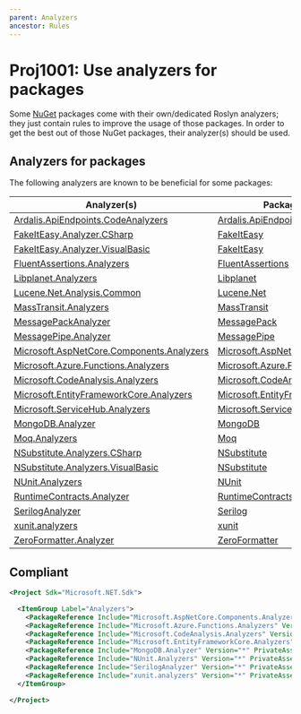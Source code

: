```yaml
---
parent: Analyzers
ancestor: Rules
---
```


# Proj1001: Use analyzers for packages
Some [NuGet](https://www.nuget.org/) packages come with their own/dedicated
Roslyn analyzers; they just contain rules to improve the usage of those packages.
In order to get the best out of those NuGet packages, their analyzer(s) should
be used.

## Analyzers for packages
The following analyzers are known to be beneficial for some packages:

| Analyzer(s)                                                                                                           | Packages                                                                                          | Languages |
|-----------------------------------------------------------------------------------------------------------------------|---------------------------------------------------------------------------------------------------|:---------:|
| [Ardalis.ApiEndpoints.CodeAnalyzers](https://www.nuget.org/packages/Ardalis.ApiEndpoints.CodeAnalyzers)               | [Ardalis.ApiEndpoints.](https://www.nuget.org/packages?q=Ardalis.ApiEndpoints)                    | Any       |
| [FakeItEasy.Analyzer.CSharp](https://www.nuget.org/packages/FakeItEasy.Analyzer.CSharp)                               | [FakeItEasy](https://www.nuget.org/packages?q=FakeItEasy)                                         | C#        |
| [FakeItEasy.Analyzer.VisualBasic](https://www.nuget.org/packages/FakeItEasy.Analyzer.VisualBasic)                     | [FakeItEasy](https://www.nuget.org/packages?q=FakeItEasy)                                         | VB.NET    |
| [FluentAssertions.Analyzers](https://www.nuget.org/packages/FluentAssertions.Analyzers)                               | [FluentAssertions](https://www.nuget.org/packages?q=FluentAssertions)                             | Any       |
| [Libplanet.Analyzers](https://www.nuget.org/packages/Libplanet.Analyzers)                                             | [Libplanet](https://www.nuget.org/packages?q=Libplanet)                                           | Any       |
| [Lucene.Net.Analysis.Common](https://www.nuget.org/packages/Lucene.Net.Analysis.Common)                               | [Lucene.Net](https://www.nuget.org/packages?q=Lucene.Net)                                         | Any       |
| [MassTransit.Analyzers](https://www.nuget.org/packages/MassTransit.Analyzers)                                         | [MassTransit](https://www.nuget.org/packages?q=MassTransit)                                       | Any       |
| [MessagePackAnalyzer](https://www.nuget.org/packages/MessagePackAnalyzer)                                             | [MessagePack](https://www.nuget.org/packages?q=MessagePack)                                       | Any       |
| [MessagePipe.Analyzer](https://www.nuget.org/packages/MessagePipe.Analyzer)                                           | [MessagePipe](https://www.nuget.org/packages?q=MessagePipe)                                       | Any       |
| [Microsoft.AspNetCore.Components.Analyzers](https://www.nuget.org/packages/Microsoft.AspNetCore.Components.Analyzers) | [Microsoft.AspNetCore](https://www.nuget.org/packages?q=Microsoft.AspNetCore.)                    | Any       |
| [Microsoft.Azure.Functions.Analyzers](https://www.nuget.org/packages/Microsoft.Azure.Functions.Analyzers)             | [Microsoft.Azure.Functions](https://www.nuget.org/packages?q=Microsoft.Azure.Functions)           | Any       |
| [Microsoft.CodeAnalysis.Analyzers](https://www.nuget.org/packages/Microsoft.CodeAnalysis.Analyzers)                   | [Microsoft.CodeAnalysis](https://www.nuget.org/packages?q=Microsoft.CodeAnalysis)                 | Any       |
| [Microsoft.EntityFrameworkCore.Analyzers](https://www.nuget.org/packages/Microsoft.EntityFrameworkCore.Analyzers)     | [Microsoft.EntityFrameworkCore](https://www.nuget.org/packages?q=Microsoft.EntityFrameworkCore)   | Any       |
| [Microsoft.ServiceHub.Analyzers](https://www.nuget.org/packages/Microsoft.ServiceHub.Analyzers)                       | [Microsoft.ServiceHub](https://www.nuget.org/packages?q=Microsoft.ServiceHub)                     | Any       |
| [MongoDB.Analyzer](https://www.nuget.org/packages/MongoDB.Analyzer)                                                   | [MongoDB](https://www.nuget.org/packages?q=MongoDB)                                               | Any       |
| [Moq.Analyzers](https://www.nuget.org/packages/Moq.Analyzers)                                                         | [Moq](https://www.nuget.org/packages?q=Moq)                                                       | Any       |
| [NSubstitute.Analyzers.CSharp](https://www.nuget.org/packages/NSubstitute.Analyzers.CSharp)                           | [NSubstitute](https://www.nuget.org/packages?q=NSubstitute)                                       | C#        |
| [NSubstitute.Analyzers.VisualBasic](https://www.nuget.org/packages/NSubstitute.Analyzers.VisualBasic)                 | [NSubstitute](https://www.nuget.org/packages?q=NSubstitute)                                       | VB.NET    |
| [NUnit.Analyzers](https://www.nuget.org/packages/NUnit.Analyzers)                                                     | [NUnit](https://www.nuget.org/packages?q=NUnit)                                                   | Any       |
| [RuntimeContracts.Analyzer](https://www.nuget.org/packages/RuntimeContracts.Analyzer)                                 | [RuntimeContracts](https://www.nuget.org/packages?q=RuntimeContracts)                             | Any       |
| [SerilogAnalyzer](https://www.nuget.org/packages/SerilogAnalyzer)                                                     | [Serilog](https://www.nuget.org/packages?q=Serilog)                                               | Any       |
| [xunit.analyzers](https://www.nuget.org/packages/xunit.analyzers)                                                     | [xunit](https://www.nuget.org/packages?q=xunit)                                                   | Any       |
| [ZeroFormatter.Analyzer](https://www.nuget.org/packages/ZeroFormatter.Analyzer)                                       | [ZeroFormatter](https://www.nuget.org/packages?q=ZeroFormatter)                                   | Any       |

## Compliant
``` xml
<Project Sdk="Microsoft.NET.Sdk">

  <ItemGroup Label="Analyzers">
    <PackageReference Include="Microsoft.AspNetCore.Components.Analyzers" Version="*" PrivateAssets="All" IncludeAssets="runtime; build; native; contentfiles; analyzers; buildtransitive" />
    <PackageReference Include="Microsoft.Azure.Functions.Analyzers" Version="*" PrivateAssets="All" IncludeAssets="runtime; build; native; contentfiles; analyzers; buildtransitive" />
    <PackageReference Include="Microsoft.CodeAnalysis.Analyzers" Version="*" PrivateAssets="All" IncludeAssets="runtime; build; native; contentfiles; analyzers; buildtransitive" />
    <PackageReference Include="Microsoft.EntityFrameworkCore.Analyzers" Version="*" PrivateAssets="All" IncludeAssets="runtime; build; native; contentfiles; analyzers; buildtransitive" />
    <PackageReference Include="MongoDB.Analyzer" Version="*" PrivateAssets="All" IncludeAssets="runtime; build; native; contentfiles; analyzers; buildtransitive" />
    <PackageReference Include="NUnit.Analyzers" Version="*" PrivateAssets="All" IncludeAssets="runtime; build; native; contentfiles; analyzers; buildtransitive" />
    <PackageReference Include="SerilogAnalyzer" Version="*" PrivateAssets="All" IncludeAssets="runtime; build; native; contentfiles; analyzers; buildtransitive" />
    <PackageReference Include="xunit.analyzers" Version="*" PrivateAssets="All" IncludeAssets="runtime; build; native; contentfiles; analyzers; buildtransitive" />
  </ItemGroup>

</Project>
 ```

